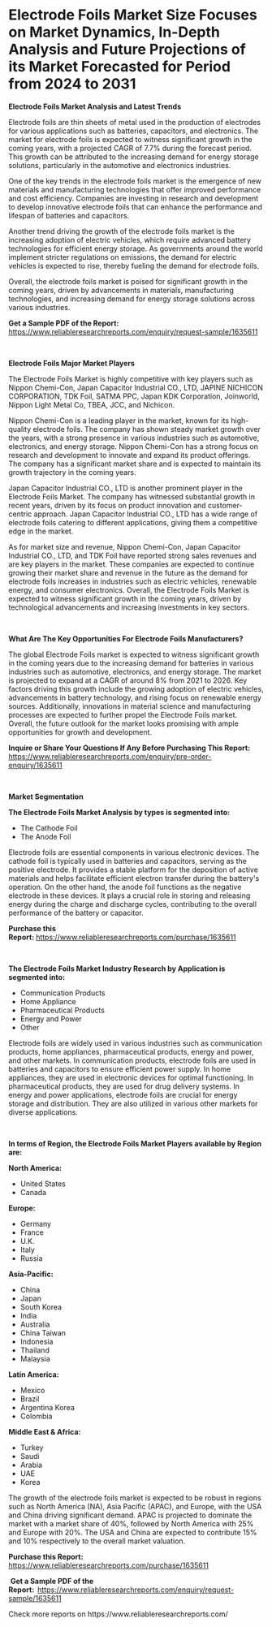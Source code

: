 <p><h1>Electrode Foils Market Size Focuses on Market Dynamics, In-Depth Analysis and Future Projections of its Market Forecasted for Period from 2024 to 2031</h1></p><p><strong>Electrode Foils Market Analysis and Latest Trends</strong></p>
<p><p>Electrode foils are thin sheets of metal used in the production of electrodes for various applications such as batteries, capacitors, and electronics. The market for electrode foils is expected to witness significant growth in the coming years, with a projected CAGR of 7.7% during the forecast period. This growth can be attributed to the increasing demand for energy storage solutions, particularly in the automotive and electronics industries.</p><p>One of the key trends in the electrode foils market is the emergence of new materials and manufacturing technologies that offer improved performance and cost efficiency. Companies are investing in research and development to develop innovative electrode foils that can enhance the performance and lifespan of batteries and capacitors.</p><p>Another trend driving the growth of the electrode foils market is the increasing adoption of electric vehicles, which require advanced battery technologies for efficient energy storage. As governments around the world implement stricter regulations on emissions, the demand for electric vehicles is expected to rise, thereby fueling the demand for electrode foils.</p><p>Overall, the electrode foils market is poised for significant growth in the coming years, driven by advancements in materials, manufacturing technologies, and increasing demand for energy storage solutions across various industries.</p></p>
<p><strong>Get a Sample PDF of the Report:&nbsp;</strong> <a href="https://www.reliableresearchreports.com/enquiry/request-sample/1635611">https://www.reliableresearchreports.com/enquiry/request-sample/1635611</a></p>
<p>&nbsp;</p>
<p><strong>Electrode Foils Major Market Players</strong></p>
<p><p>The Electrode Foils Market is highly competitive with key players such as Nippon Chemi-Con, Japan Capacitor Industrial CO., LTD, JAPINE NICHICON CORPORATION, TDK Foil, SATMA PPC, Japan KDK Corporation, Joinworld, Nippon Light Metal Co, TBEA, JCC, and Nichicon.</p><p>Nippon Chemi-Con is a leading player in the market, known for its high-quality electrode foils. The company has shown steady market growth over the years, with a strong presence in various industries such as automotive, electronics, and energy storage. Nippon Chemi-Con has a strong focus on research and development to innovate and expand its product offerings. The company has a significant market share and is expected to maintain its growth trajectory in the coming years.</p><p>Japan Capacitor Industrial CO., LTD is another prominent player in the Electrode Foils Market. The company has witnessed substantial growth in recent years, driven by its focus on product innovation and customer-centric approach. Japan Capacitor Industrial CO., LTD has a wide range of electrode foils catering to different applications, giving them a competitive edge in the market.</p><p>As for market size and revenue, Nippon Chemi-Con, Japan Capacitor Industrial CO., LTD, and TDK Foil have reported strong sales revenues and are key players in the market. These companies are expected to continue growing their market share and revenue in the future as the demand for electrode foils increases in industries such as electric vehicles, renewable energy, and consumer electronics. Overall, the Electrode Foils Market is expected to witness significant growth in the coming years, driven by technological advancements and increasing investments in key sectors.</p></p>
<p>&nbsp;</p>
<p><strong>What Are The Key Opportunities For Electrode Foils Manufacturers?</strong></p>
<p><p>The global Electrode Foils market is expected to witness significant growth in the coming years due to the increasing demand for batteries in various industries such as automotive, electronics, and energy storage. The market is projected to expand at a CAGR of around 8% from 2021 to 2026. Key factors driving this growth include the growing adoption of electric vehicles, advancements in battery technology, and rising focus on renewable energy sources. Additionally, innovations in material science and manufacturing processes are expected to further propel the Electrode Foils market. Overall, the future outlook for the market looks promising with ample opportunities for growth and development.</p></p>
<p><strong>Inquire or Share Your Questions If Any Before Purchasing This Report:</strong> <a href="https://www.reliableresearchreports.com/enquiry/pre-order-enquiry/1635611">https://www.reliableresearchreports.com/enquiry/pre-order-enquiry/1635611</a></p>
<p>&nbsp;</p>
<p><strong>Market Segmentation</strong></p>
<p><strong>The Electrode Foils Market Analysis by types is segmented into:</strong></p>
<p><ul><li>The Cathode Foil</li><li>The Anode Foil</li></ul></p>
<p><p>Electrode foils are essential components in various electronic devices. The cathode foil is typically used in batteries and capacitors, serving as the positive electrode. It provides a stable platform for the deposition of active materials and helps facilitate efficient electron transfer during the battery's operation. On the other hand, the anode foil functions as the negative electrode in these devices. It plays a crucial role in storing and releasing energy during the charge and discharge cycles, contributing to the overall performance of the battery or capacitor.</p></p>
<p><strong>Purchase this Report:&nbsp;</strong><a href="https://www.reliableresearchreports.com/purchase/1635611">https://www.reliableresearchreports.com/purchase/1635611</a></p>
<p>&nbsp;</p>
<p><strong>The Electrode Foils Market Industry Research by Application is segmented into:</strong></p>
<p><ul><li>Communication Products</li><li>Home Appliance</li><li>Pharmaceutical Products</li><li>Energy and Power</li><li>Other</li></ul></p>
<p><p>Electrode foils are widely used in various industries such as communication products, home appliances, pharmaceutical products, energy and power, and other markets. In communication products, electrode foils are used in batteries and capacitors to ensure efficient power supply. In home appliances, they are used in electronic devices for optimal functioning. In pharmaceutical products, they are used for drug delivery systems. In energy and power applications, electrode foils are crucial for energy storage and distribution. They are also utilized in various other markets for diverse applications.</p></p>
<p>&nbsp;</p>
<p><strong>In terms of Region, the Electrode Foils Market Players available by Region are:</strong></p>
<p>
    <p> <strong> North America: </strong>
        <ul>
            <li>United States</li>
            <li>Canada</li>
        </ul>
        </p> 
    <p> <strong> Europe: </strong>
        <ul>
            <li>Germany</li>
            <li>France</li>
            <li>U.K.</li>
            <li>Italy</li>
            <li>Russia</li>
        </ul>
        </p> 
    <p> <strong> Asia-Pacific: </strong>
        <ul>
            <li>China</li>
            <li>Japan</li>
            <li>South Korea</li>
            <li>India</li>
            <li>Australia</li>
            <li>China Taiwan</li>
            <li>Indonesia</li>
            <li>Thailand</li>
            <li>Malaysia</li>
        </ul>
        </p> 
    <p> <strong> Latin America: </strong>
        <ul>
            <li>Mexico</li>
            <li>Brazil</li>
            <li>Argentina Korea</li>
            <li>Colombia</li>
        </ul>
        </p> 
    <p> <strong> Middle East & Africa: </strong>
        <ul>
            <li>Turkey</li>
            <li>Saudi</li>
            <li>Arabia</li>
            <li>UAE</li>
            <li>Korea</li>
        </ul>
    </p>
    </p>
<p><p>The growth of the electrode foils market is expected to be robust in regions such as North America (NA), Asia Pacific (APAC), and Europe, with the USA and China driving significant demand. APAC is projected to dominate the market with a market share of 40%, followed by North America with 25% and Europe with 20%. The USA and China are expected to contribute 15% and 10% respectively to the overall market valuation.</p></p>
<p><strong>Purchase this Report: </strong><a href="https://www.reliableresearchreports.com/purchase/1635611">https://www.reliableresearchreports.com/purchase/1635611</a></p>
<p>&nbsp;<strong>Get a Sample PDF of the Report:&nbsp;&nbsp;</strong><a href="https://www.reliableresearchreports.com/enquiry/request-sample/1635611">https://www.reliableresearchreports.com/enquiry/request-sample/1635611</a></p>
<p><strong></strong></p>
<p>Check more reports on https://www.reliableresearchreports.com/</p>